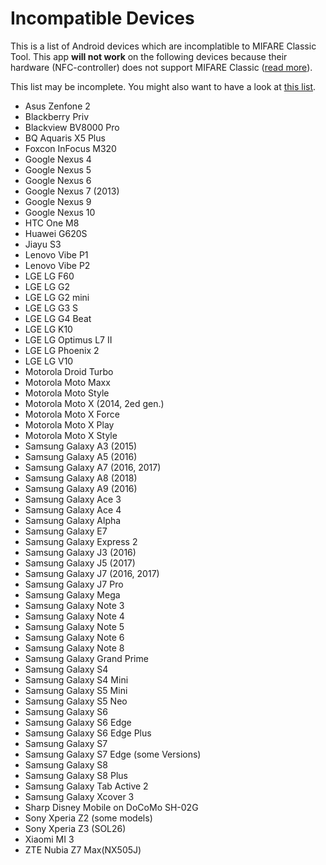 Incompatible Devices
====================

This is a list of Android devices which are incomplatible to MIFARE Classic Tool.
This app **will not work** on the following devices because their hardware
(NFC-controller) does not support MIFARE Classic
([read more](https://github.com/ikarus23/MifareClassicTool/issues/1)).


This list may be incomplete. You might also want to have a look at
[this list](http://www.shopnfc.it/en/content/7-nfc-device-compatibility).

* Asus Zenfone 2
* Blackberry Priv
* Blackview BV8000 Pro
* BQ Aquaris X5 Plus
* Foxcon InFocus M320
* Google Nexus 4
* Google Nexus 5
* Google Nexus 6
* Google Nexus 7 (2013)
* Google Nexus 9
* Google Nexus 10
* HTC One M8
* Huawei G620S
* Jiayu S3
* Lenovo Vibe P1
* Lenovo Vibe P2
* LGE LG F60
* LGE LG G2
* LGE LG G2 mini
* LGE LG G3 S
* LGE LG G4 Beat
* LGE LG K10
* LGE LG Optimus L7 II
* LGE LG Phoenix 2
* LGE LG V10
* Motorola Droid Turbo
* Motorola Moto Maxx
* Motorola Moto Style
* Motorola Moto X (2014, 2ed gen.)
* Motorola Moto X Force
* Motorola Moto X Play
* Motorola Moto X Style
* Samsung Galaxy A3 (2015)
* Samsung Galaxy A5 (2016)
* Samsung Galaxy A7 (2016, 2017)
* Samsung Galaxy A8 (2018)
* Samsung Galaxy A9 (2016)
* Samsung Galaxy Ace 3
* Samsung Galaxy Ace 4
* Samsung Galaxy Alpha
* Samsung Galaxy E7
* Samsung Galaxy Express 2
* Samsung Galaxy J3 (2016)
* Samsung Galaxy J5 (2017)
* Samsung Galaxy J7 (2016, 2017)
* Samsung Galaxy J7 Pro
* Samsung Galaxy Mega
* Samsung Galaxy Note 3
* Samsung Galaxy Note 4
* Samsung Galaxy Note 5
* Samsung Galaxy Note 6
* Samsung Galaxy Note 8
* Samsung Galaxy Grand Prime
* Samsung Galaxy S4
* Samsung Galaxy S4 Mini
* Samsung Galaxy S5 Mini
* Samsung Galaxy S5 Neo
* Samsung Galaxy S6
* Samsung Galaxy S6 Edge
* Samsung Galaxy S6 Edge Plus
* Samsung Galaxy S7
* Samsung Galaxy S7 Edge (some Versions)
* Samsung Galaxy S8
* Samsung Galaxy S8 Plus
* Samsung Galaxy Tab Active 2
* Samsung Galaxy Xcover 3
* Sharp Disney Mobile on DoCoMo SH-02G
* Sony Xperia Z2 (some models)
* Sony Xperia Z3 (SOL26)
* Xiaomi MI 3
* ZTE Nubia Z7 Max(NX505J)

